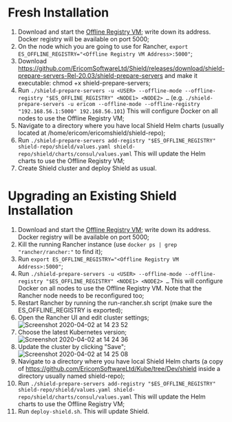 # Fresh Installation

1. Download and start the [Offline Registry VM](https://shield-ova.s3.amazonaws.com/shield-kube-rel-20.03-registry.ova); write down its address. Docker registry will be available on port 5000;
2. On the node which you are going to use for Rancher, `export ES_OFFLINE_REGISTRY="<Offline Registry VM Address>:5000"`;
3. Download https://github.com/EricomSoftwareLtd/Shield/releases/download/shield-prepare-servers-Rel-20.03/shield-prepare-servers and make it executable: chmod +x  shield-prepare-servers;
4. Run `./shield-prepare-servers -u <USER> --offline-mode --offline-registry "$ES_OFFLINE_REGISTRY" <NODE1> <NODE2> …` (e.g. `./shield-prepare-servers -u ericom --offline-mode --offline-registry "192.168.56.1:5000" 192.168.56.101`) This will configure Docker on all nodes to use the Offline Registry VM;
5. Navigate to a directory where you have local Shield Helm charts (usually located at /home/ericom/ericomshield/shield-repo);
6. Run `./shield-prepare-servers add-registry "$ES_OFFLINE_REGISTRY" shield-repo/shield/values.yaml shield-repo/shield/charts/consul/values.yaml` This will update the Helm charts to use the  Offline Registry VM;
7. Create Shield cluster and deploy Shield as usual.

# Upgrading an Existing Shield Installation

1. Download and start the [Offline Registry VM](https://shield-ova.s3.amazonaws.com/shield-kube-rel-20.03-registry.ova); write down its address. Docker registry will be available on port 5000;
2. Kill the running Rancher instance (use `docker ps | grep "rancher/rancher:"` to find it);
3. Run `export ES_OFFLINE_REGISTRY="<Offline Registry VM Address>:5000"`;
4. Run `./shield-prepare-servers -u <USER> --offline-mode --offline-registry "$ES_OFFLINE_REGISTRY" <NODE1> <NODE2> …` This will configure Docker on all nodes to use the Offline Registry VM. Note that the Rancher node needs to be reconfigured too;
5. Restart Rancher by running the run-rancher.sh script (make sure the ES_OFFLINE_REGISTRY is exported);
6. Open the Rancher UI and edit cluster settings; ![Screenshot 2020-04-02 at 14 23 52](https://user-images.githubusercontent.com/11456918/78457741-19aabf00-76b5-11ea-8549-1b5b91a238aa.png)
7. Choose the latest Kubernetes version; ![Screenshot 2020-04-02 at 14 24 36](https://user-images.githubusercontent.com/11456918/78457742-1b748280-76b5-11ea-84fe-33c1c4f67990.png)
8. Update the cluster by clicking "Save"; ![Screenshot 2020-04-02 at 14 25 08](https://user-images.githubusercontent.com/11456918/78457745-1ca5af80-76b5-11ea-90f5-0c80929ec5ad.png)
9. Navigate to a directory where you have local Shield Helm charts (a copy of https://github.com/EricomSoftwareLtd/Kube/tree/Dev/shield inside a directory usually named shield-repo);
10. Run `./shield-prepare-servers add-registry "$ES_OFFLINE_REGISTRY" shield-repo/shield/values.yaml shield-repo/shield/charts/consul/values.yaml` This will update the Helm charts to use the  Offline Registry VM;
11. Run `deploy-shield.sh`. This will update Shield.
